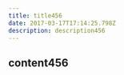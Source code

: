 ```yaml
---
title: title456
date: 2017-03-17T17:14:25.798Z
description: description456
---
```


## content456
  
